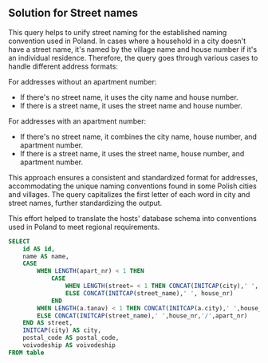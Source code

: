 ## Solution for Street names

This query helps to unify street naming for the established naming convention used in Poland. In cases where a household in a city doesn't have a street name, it's named by the village name and house number if it's an individual residence. Therefore, the query goes through various cases to handle different address formats:

For addresses without an apartment number:
- If there's no street name, it uses the city name and house number.
- If there is a street name, it uses the street name and house number.

For addresses with an apartment number:
- If there's no street name, it combines the city name, house number, and apartment number.
- If there is a street name, it uses the street name, house number, and apartment number.

This approach ensures a consistent and standardized format for addresses, accommodating the unique naming conventions found in some Polish cities and villages. The query capitalizes the first letter of each word in city and street names, further standardizing the output. 

This effort helped to translate the hosts' database schema into conventions used in Poland to meet regional requirements.
```sql
SELECT
    id AS id,
    name AS name,
    CASE
        WHEN LENGTH(apart_nr) < 1 THEN
            CASE
                WHEN LENGTH(street= < 1 THEN CONCAT(INITCAP(city),' ', house_nr)
                ELSE CONCAT(INITCAP(street_name),' ', house_nr)
            END
        WHEN LENGTH(a.tanav) < 1 THEN CONCAT(INITCAP(a.city),' ',house_nr,'/',apart_nr)
        ELSE CONCAT(INITCAP(street_name),' ',house_nr,'/',apart_nr)
    END AS street,
    INITCAP(city) AS city,
    postal_code AS postal_code,
    voivodeship AS voivodeship
FROM table
```
